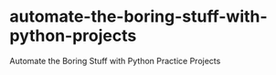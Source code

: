 # automate-the-boring-stuff-with-python-projects
Automate the Boring Stuff with Python Practice Projects
